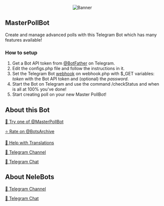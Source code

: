 <p align="center"> 
    <img src="https://masterpoll.nelebots.com/assets/images/bg_hp1.png" alt="Banner" /> 
</p>

## MasterPollBot

Create and manage advanced polls with this Telegram Bot which has many features available!

### How to setup

1) Get a Bot API token from [@BotFather](https://t.me/BotFather) on Telegram.
2) Edit the configs.php file and follow the instructions in it.
3) Set the Telegram Bot [webhook](https://core.telegram.org/bots/api#setwebhook) on webhook.php with $\_GET variables: _token_ with the Bot API token and (optional) the _password_.
4) Start the Bot on Telegram and use the command /checkStatus and when is all at 100% you've done!
5) Start creating poll on your new Master PollBot!

## About this Bot

[🤖 Try one of @MasterPollBot](https://t.me/MasterPollBots)

[⭐️ Rate on @BotsArchive](https://t.me/BotsArchive/134)

[📲 Help with Translations](https://nelebots.oneskyapp.com/collaboration/translate/project/project/173195/)

[📢 Telegram Channel](https://t.me/MasterPoll)

[👥 Telegram Chat](https://t.me/MasterPollChat)

## About NeleBots

[📢 Telegram Channel](https://t.me/NeleBots)

[👥 Telegram Chat](https://t.me/NeleBotsChat)
